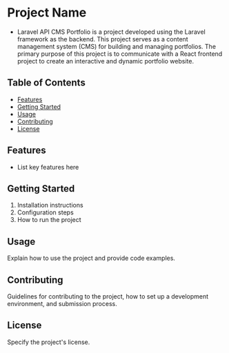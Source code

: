 # Project Name
- Laravel API CMS Portfolio is a project developed using the Laravel framework as the backend. This project serves as a content management system (CMS) for building and managing portfolios. The primary purpose of this         project is to communicate with a React frontend project to create an interactive and dynamic portfolio website.
## Table of Contents
- [Features](#features)
- [Getting Started](#getting-started)
- [Usage](#usage)
- [Contributing](#contributing)
- [License](#license)

## Features
- List key features here

## Getting Started
1. Installation instructions
2. Configuration steps
3. How to run the project

## Usage
Explain how to use the project and provide code examples.

## Contributing
Guidelines for contributing to the project, how to set up a development environment, and submission process.

## License
Specify the project's license.
